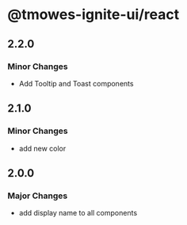 # @tmowes-ignite-ui/react

## 2.2.0

### Minor Changes

- Add Tooltip and Toast components

## 2.1.0

### Minor Changes

- add new color

## 2.0.0

### Major Changes

- add display name to all components
